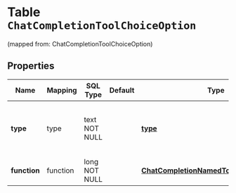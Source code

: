 
# Table `ChatCompletionToolChoiceOption`
(mapped from: ChatCompletionToolChoiceOption)

## Properties
Name | Mapping | SQL Type | Default | Type | Description | Notes
---- | ------- | -------- | ------- | ---- | ----------- | -----
**type** | type | text NOT NULL |  | [**type**](#Type) | The type of the tool. Currently, only &#x60;function&#x60; is supported. | 
**function** | function | long NOT NULL |  | [**ChatCompletionNamedToolChoiceFunction**](ChatCompletionNamedToolChoiceFunction.md) |  |  [foreignkey]




